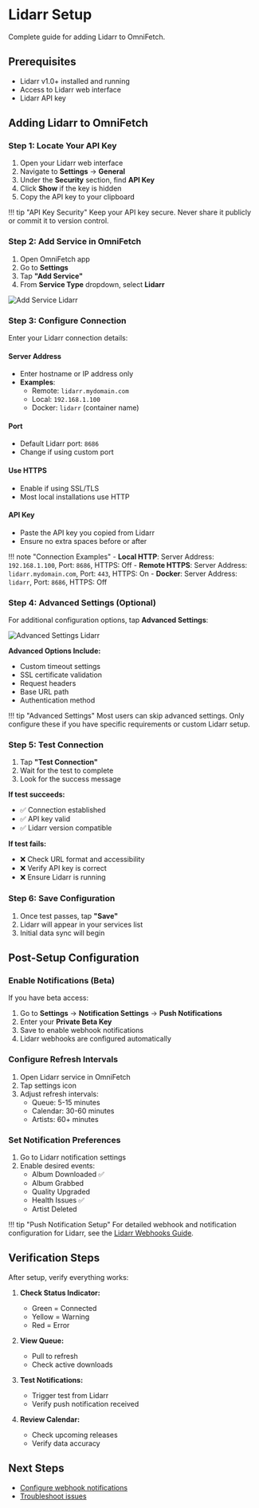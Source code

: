 # Lidarr Setup

Complete guide for adding Lidarr to OmniFetch.

## Prerequisites

- Lidarr v1.0+ installed and running
- Access to Lidarr web interface
- Lidarr API key

## Adding Lidarr to OmniFetch

### Step 1: Locate Your API Key

1. Open your Lidarr web interface
2. Navigate to **Settings** → **General**
3. Under the **Security** section, find **API Key**
4. Click **Show** if the key is hidden
5. Copy the API key to your clipboard

!!! tip "API Key Security"
    Keep your API key secure. Never share it publicly or commit it to version control.

### Step 2: Add Service in OmniFetch

1. Open OmniFetch app
2. Go to **Settings**
3. Tap **"Add Service"**
4. From **Service Type** dropdown, select **Lidarr**

![Add Service Lidarr](../../assets/images/add-service/add-service-lidarr-iphone-16-pro.png)

### Step 3: Configure Connection

Enter your Lidarr connection details:

#### Server Address

- Enter hostname or IP address only
- **Examples**:
  - Remote: `lidarr.mydomain.com`
  - Local: `192.168.1.100`
  - Docker: `lidarr` (container name)

#### Port

- Default Lidarr port: `8686`
- Change if using custom port

#### Use HTTPS

- Enable if using SSL/TLS
- Most local installations use HTTP

#### API Key

- Paste the API key you copied from Lidarr
- Ensure no extra spaces before or after

!!! note "Connection Examples"
    - **Local HTTP**: Server Address: `192.168.1.100`, Port: `8686`, HTTPS: Off
    - **Remote HTTPS**: Server Address: `lidarr.mydomain.com`, Port: `443`, HTTPS: On
    - **Docker**: Server Address: `lidarr`, Port: `8686`, HTTPS: Off

### Step 4: Advanced Settings (Optional)

For additional configuration options, tap **Advanced Settings**:

![Advanced Settings Lidarr](../../assets/images/add-service/add-service-lidarr-advsettings-iphone-16-pro.png)

**Advanced Options Include:**

- Custom timeout settings
- SSL certificate validation
- Request headers
- Base URL path
- Authentication method

!!! tip "Advanced Settings"
    Most users can skip advanced settings. Only configure these if you have specific requirements or custom Lidarr setup.

### Step 5: Test Connection

1. Tap **"Test Connection"**
2. Wait for the test to complete
3. Look for the success message

**If test succeeds:**

- ✅ Connection established
- ✅ API key valid
- ✅ Lidarr version compatible

**If test fails:**

- ❌ Check URL format and accessibility
- ❌ Verify API key is correct
- ❌ Ensure Lidarr is running

### Step 6: Save Configuration

1. Once test passes, tap **"Save"**
2. Lidarr will appear in your services list
3. Initial data sync will begin

## Post-Setup Configuration

### Enable Notifications (Beta)

If you have beta access:

1. Go to **Settings** → **Notification Settings** → **Push Notifications**
2. Enter your **Private Beta Key**
3. Save to enable webhook notifications
4. Lidarr webhooks are configured automatically

### Configure Refresh Intervals

1. Open Lidarr service in OmniFetch
2. Tap settings icon
3. Adjust refresh intervals:
   - Queue: 5-15 minutes
   - Calendar: 30-60 minutes
   - Artists: 60+ minutes

### Set Notification Preferences

1. Go to Lidarr notification settings
2. Enable desired events:
   - Album Downloaded ✅
   - Album Grabbed
   - Quality Upgraded
   - Health Issues ✅
   - Artist Deleted

!!! tip "Push Notification Setup"
    For detailed webhook and notification configuration for Lidarr, see the [Lidarr Webhooks Guide](webhooks.md).

## Verification Steps

After setup, verify everything works:

1. **Check Status Indicator:**
   - Green = Connected
   - Yellow = Warning
   - Red = Error

2. **View Queue:**
   - Pull to refresh
   - Check active downloads

3. **Test Notifications:**
   - Trigger test from Lidarr
   - Verify push notification received

4. **Review Calendar:**
   - Check upcoming releases
   - Verify data accuracy

## Next Steps

- [Configure webhook notifications](webhooks.md)
- [Troubleshoot issues](../../troubleshooting/common-issues.md)
